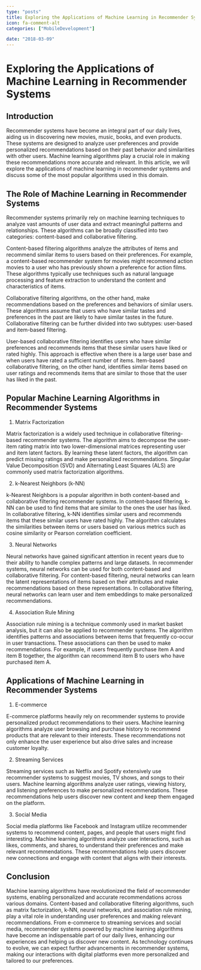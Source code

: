 ```yaml
---
type: "posts"
title: Exploring the Applications of Machine Learning in Recommender Systems
icon: fa-comment-alt
categories: ["MobileDevelopment"]

date: "2018-03-09"
---
```




# Exploring the Applications of Machine Learning in Recommender Systems

## Introduction

Recommender systems have become an integral part of our daily lives, aiding us in discovering new movies, music, books, and even products. These systems are designed to analyze user preferences and provide personalized recommendations based on their past behavior and similarities with other users. Machine learning algorithms play a crucial role in making these recommendations more accurate and relevant. In this article, we will explore the applications of machine learning in recommender systems and discuss some of the most popular algorithms used in this domain.

## The Role of Machine Learning in Recommender Systems

Recommender systems primarily rely on machine learning techniques to analyze vast amounts of user data and extract meaningful patterns and relationships. These algorithms can be broadly classified into two categories: content-based and collaborative filtering.

Content-based filtering algorithms analyze the attributes of items and recommend similar items to users based on their preferences. For example, a content-based recommender system for movies might recommend action movies to a user who has previously shown a preference for action films. These algorithms typically use techniques such as natural language processing and feature extraction to understand the content and characteristics of items.

Collaborative filtering algorithms, on the other hand, make recommendations based on the preferences and behaviors of similar users. These algorithms assume that users who have similar tastes and preferences in the past are likely to have similar tastes in the future. Collaborative filtering can be further divided into two subtypes: user-based and item-based filtering.

User-based collaborative filtering identifies users who have similar preferences and recommends items that these similar users have liked or rated highly. This approach is effective when there is a large user base and when users have rated a sufficient number of items. Item-based collaborative filtering, on the other hand, identifies similar items based on user ratings and recommends items that are similar to those that the user has liked in the past.

## Popular Machine Learning Algorithms in Recommender Systems

1. Matrix Factorization

Matrix factorization is a widely used technique in collaborative filtering-based recommender systems. The algorithm aims to decompose the user-item rating matrix into two lower-dimensional matrices representing user and item latent factors. By learning these latent factors, the algorithm can predict missing ratings and make personalized recommendations. Singular Value Decomposition (SVD) and Alternating Least Squares (ALS) are commonly used matrix factorization algorithms.

2. k-Nearest Neighbors (k-NN)

k-Nearest Neighbors is a popular algorithm in both content-based and collaborative filtering recommender systems. In content-based filtering, k-NN can be used to find items that are similar to the ones the user has liked. In collaborative filtering, k-NN identifies similar users and recommends items that these similar users have rated highly. The algorithm calculates the similarities between items or users based on various metrics such as cosine similarity or Pearson correlation coefficient.

3. Neural Networks

Neural networks have gained significant attention in recent years due to their ability to handle complex patterns and large datasets. In recommender systems, neural networks can be used for both content-based and collaborative filtering. For content-based filtering, neural networks can learn the latent representations of items based on their attributes and make recommendations based on these representations. In collaborative filtering, neural networks can learn user and item embeddings to make personalized recommendations.

4. Association Rule Mining

Association rule mining is a technique commonly used in market basket analysis, but it can also be applied to recommender systems. The algorithm identifies patterns and associations between items that frequently co-occur in user transactions. These associations can then be used to make recommendations. For example, if users frequently purchase item A and item B together, the algorithm can recommend item B to users who have purchased item A.

## Applications of Machine Learning in Recommender Systems

1. E-commerce

E-commerce platforms heavily rely on recommender systems to provide personalized product recommendations to their users. Machine learning algorithms analyze user browsing and purchase history to recommend products that are relevant to their interests. These recommendations not only enhance the user experience but also drive sales and increase customer loyalty.

2. Streaming Services

Streaming services such as Netflix and Spotify extensively use recommender systems to suggest movies, TV shows, and songs to their users. Machine learning algorithms analyze user ratings, viewing history, and listening preferences to make personalized recommendations. These recommendations help users discover new content and keep them engaged on the platform.

3. Social Media

Social media platforms like Facebook and Instagram utilize recommender systems to recommend content, pages, and people that users might find interesting. Machine learning algorithms analyze user interactions, such as likes, comments, and shares, to understand their preferences and make relevant recommendations. These recommendations help users discover new connections and engage with content that aligns with their interests.

## Conclusion

Machine learning algorithms have revolutionized the field of recommender systems, enabling personalized and accurate recommendations across various domains. Content-based and collaborative filtering algorithms, such as matrix factorization, k-NN, neural networks, and association rule mining, play a vital role in understanding user preferences and making relevant recommendations. From e-commerce to streaming services and social media, recommender systems powered by machine learning algorithms have become an indispensable part of our daily lives, enhancing our experiences and helping us discover new content. As technology continues to evolve, we can expect further advancements in recommender systems, making our interactions with digital platforms even more personalized and tailored to our preferences.